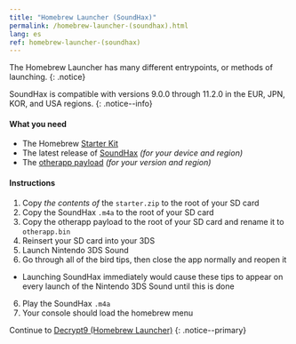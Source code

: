 ```yaml
---
title: "Homebrew Launcher (SoundHax)"
permalink: /homebrew-launcher-(soundhax).html
lang: es
ref: homebrew-launcher-(soundhax)
---
```


The Homebrew Launcher has many different entrypoints, or methods of launching.
{: .notice}

SoundHax is compatible with versions 9.0.0 through 11.2.0 in the EUR, JPN, KOR, and USA regions.
{: .notice--info}

#### What you need

+ The Homebrew [Starter Kit](http://smealum.github.io/ninjhax2/starter.zip)
+ The latest release of [SoundHax](http://soundhax.com/) *(for your device and region)*
+ The [otherapp payload](https://smealum.github.io/3ds/#otherapp) *(for your version and region)*

#### Instructions

1. Copy _the contents of_ the `starter.zip` to the root of your SD card
2. Copy the SoundHax `.m4a` to the root of your SD card
3. Copy the otherapp payload to the root of your SD card and rename it to `otherapp.bin`
4. Reinsert your SD card into your 3DS
5. Launch Nintendo 3DS Sound
6. Go through all of the bird tips, then close the app normally and reopen it
  + Launching SoundHax immediately would cause these tips to appear on every launch of the Nintendo 3DS Sound until this is done
6. Play the SoundHax `.m4a`
7. Your console should load the homebrew menu

Continue to [Decrypt9 (Homebrew Launcher)](decrypt9-(homebrew-launcher))
{: .notice--primary}
